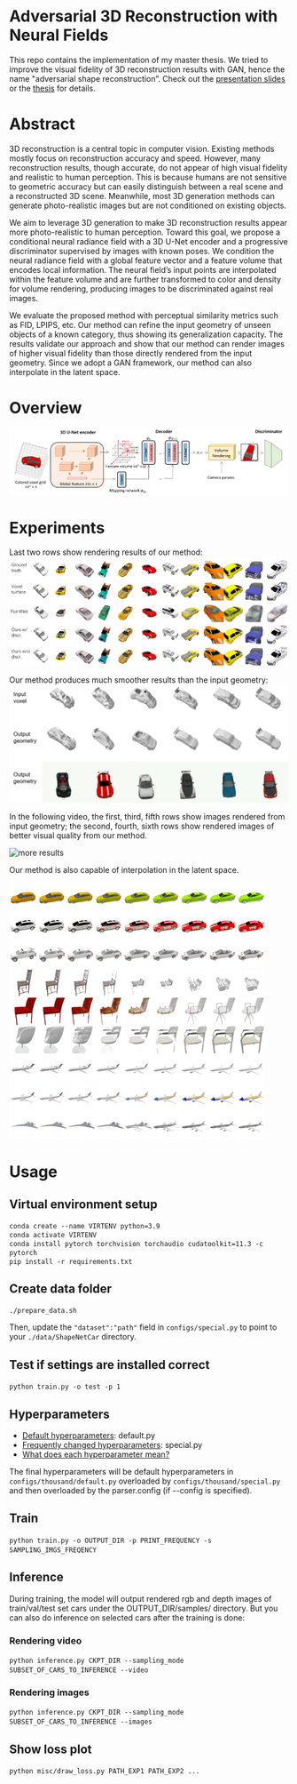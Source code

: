 # Adversarial 3D Reconstruction with Neural Fields

This repo contains the implementation of my master thesis. We tried to improve the visual fidelity of 3D reconstruction results with GAN, hence the name "adversarial shape reconstruction”. Check out the [presentation slides](materials/presentation.pdf) or the [thesis](materials/thesis.pdf) for details.

# Abstract

3D reconstruction is a central topic in computer vision. Existing methods mostly focus on reconstruction accuracy and speed. However, many reconstruction results, though accurate, do not appear of high visual fidelity and realistic to human perception. This is because humans are not sensitive to geometric accuracy but can easily distinguish between a real scene and a reconstructed 3D scene. Meanwhile, most 3D generation methods can generate photo-realistic images but are not conditioned on existing objects.

We aim to leverage 3D generation to make 3D reconstruction results appear more photo-realistic to human perception. Toward this goal, we propose a conditional neural radiance field with a 3D U-Net encoder and a progressive discriminator supervised by images with known poses. We condition the neural radiance field with a global feature vector and a feature volume that encodes local information. The neural field’s input points are interpolated within the feature volume and are further transformed to color and density for volume rendering, producing images to be discriminated against real images.

We evaluate the proposed method with perceptual similarity metrics such as FID, LPIPS, etc. Our method can refine the input geometry of unseen objects of a known category, thus showing its generalization capacity. The results validate our approach and show that our method can render images of higher visual fidelity than those directly rendered from the input geometry. Since we adopt a GAN framework, our method can also interpolate in the latent space.

# Overview

![System overview](materials/overview.png)

# Experiments

Last two rows show rendering results of our method:
![car](materials/car.png)

Our method produces much smoother results than the input geometry:
![car geometry](materials/car_geometry.png)

In the following video, the first, third, fifth rows show images rendered from input geometry; the second, fourth, sixth rows show rendered images of better visual quality from our method.

![more results](materials/more_results.gif)

Our method is also capable of interpolation in the latent space.

![interpolation](materials/interpolation.png)

# Usage

## Virtual environment setup

```
conda create --name VIRTENV python=3.9
conda activate VIRTENV
conda install pytorch torchvision torchaudio cudatoolkit=11.3 -c pytorch
pip install -r requirements.txt
```

## Create data folder

`./prepare_data.sh`

Then, update the `"dataset":"path"` field in `configs/special.py` to point to your `./data/ShapeNetCar` directory.

## Test if settings are installed correct

`python train.py -o test -p 1`

## Hyperparameters

- [Default hyperparameters](configs/thousand/default.py): default.py
- [Frequently changed hyperparameters](configs/thousand/special.py): special.py
- [What does each hyperparameter mean?](configs/curriculums.py)

The final hyperparameters will be default hyperparameters in `configs/thousand/default.py` overloaded by `configs/thousand/special.py` and then overloaded by the parser.config (if --config is specified).

## Train

`python train.py -o OUTPUT_DIR -p PRINT_FREQUENCY -s SAMPLING_IMGS_FREQENCY`

## Inference

During training, the model will output rendered rgb and depth images of train/val/test set cars under the OUTPUT_DIR/samples/ directory. But you can also do inference on selected cars after the training is done:

### Rendering video

`python inference.py CKPT_DIR --sampling_mode SUBSET_OF_CARS_TO_INFERENCE --video`

### Rendering images

`python inference.py CKPT_DIR --sampling_mode SUBSET_OF_CARS_TO_INFERENCE --images`

## Show loss plot

`python misc/draw_loss.py PATH_EXP1 PATH_EXP2 ...`
